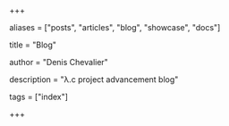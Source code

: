 +++

aliases = ["posts", "articles", "blog", "showcase", "docs"]

title = "Blog"

author = "Denis Chevalier"

description = "λ.c project advancement blog"

tags = ["index"]

+++
